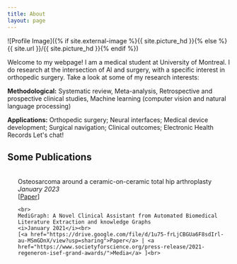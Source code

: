 ```yaml
---
title: About
layout: page
---
```

![Profile Image]({% if site.external-image %}{{ site.picture_hd }}{% else %}{{ site.url }}/{{ site.picture_hd }}{% endif %})

<p>Welcome to my webpage! I am a medical student at University of Montreal. I do research at the intersection of Al and surgery, with a specific interest in orthopedic surgery. Take a look at some of my research interests:</p>

<p><b>Methodological:</b> Systematic review, Meta-analysis, Retrospective and prospective clinical studies, Machine learning (computer vision and natural language processing)</p>
<p><b>Applications:</b> Orthopedic surgery; Neural interfaces; Medical device development; Surgical navigation; Clinical outcomes; Electronic Health Records Let's chat!</p>

<h2><b>Some Publications</b></h2>

<ul class="publications">
	<br>
	Osteosarcoma around a ceramic-on-ceramic total hip arthroplasty<br>
	<i>January 2023</i><br>
	[<a href="https://www.arthroplastytoday.org/article/S2352-3441(22)00272-2/fulltext">Paper</a>]<br>
	
	<br>
	MediGraph: A Novel Clinical Assistant from Automated Biomedical Literature Extraction and knowledge Graphs
	<i>January 2021</i><br>
	[<a href="https://drive.google.com/file/d/1u75-frLjCBGUa6F8sdIrl-au-MSmGDnX/view?usp=sharing">Paper</a> | <a href="https://www.societyforscience.org/press-release/2021-regeneron-isef-grand-awards/">Media</a> ]<br>
</ul>
